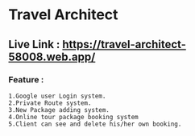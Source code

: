 # Travel Architect

## Live Link : https://travel-architect-58008.web.app/

### Feature :
    1.Google user Login system.
    2.Private Route system.
    3.New Package adding system.
    4.Online tour package booking system
    5.Client can see and delete his/her own booking.
